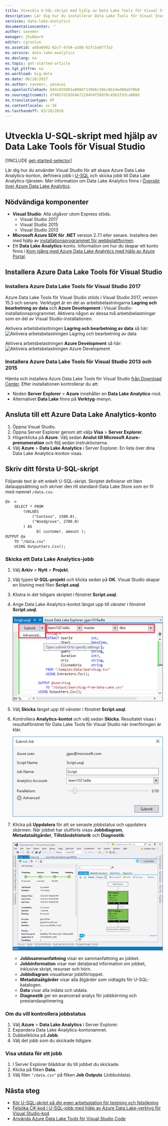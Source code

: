 ```yaml
---
title: Utveckla U-SQL-skript med hjälp av Data Lake Tools för Visual Studio | Microsoft Docs
description: Lär dig hur du installerar Data Lake Tools för Visual Studio och hur du utvecklar och testar U-SQL-skript.
services: data-lake-analytics
documentationcenter: ''
author: saveenr
manager: jhubbard
editor: cgronlun
ms.assetid: ad8a6992-02c7-47d4-a108-62fc5a0777a3
ms.service: data-lake-analytics
ms.devlang: na
ms.topic: get-started-article
ms.tgt_pltfrm: na
ms.workload: big-data
ms.date: 06/28/2017
ms.author: saveenr, yanacai
ms.openlocfilehash: b94c035083a00867139b6c58bc8b2ded08e970b0
ms.sourcegitcommit: d74657d1926467210454f58970c45b2fd3ca088d
ms.translationtype: HT
ms.contentlocale: sv-SE
ms.lasthandoff: 03/28/2018
---
```

# <a name="develop-u-sql-scripts-by-using-data-lake-tools-for-visual-studio"></a>Utveckla U-SQL-skript med hjälp av Data Lake Tools för Visual Studio
[!INCLUDE [get-started-selector](../../includes/data-lake-analytics-selector-get-started.md)]


Lär dig hur du använder Visual Studio för att skapa Azure Data Lake Analytics-konton, definiera jobb i [U-SQL](data-lake-analytics-u-sql-get-started.md) och skicka jobb till Data Lake Analytics-tjänsten. Mer information om Data Lake Analytics finns i [Översikt över Azure Data Lake Analytics](data-lake-analytics-overview.md).


## <a name="prerequisites"></a>Nödvändiga komponenter

* **Visual Studio**: Alla utgåvor utom Express stöds.
    * Visual Studio 2017
    * Visual Studio 2015
    * Visual Studio 2013
* **Microsoft Azure SDK för .NET** version 2.7.1 eller senare.  Installera den med hjälp av [installationsprogrammet för webbplattformen](http://www.microsoft.com/web/downloads/platform.aspx).
* Ett **Data Lake Analytics**-konto. Information om hur du skapar ett konto finns i [Kom igång med Azure Data Lake Analytics med hjälp av Azure Portal](data-lake-analytics-get-started-portal.md).

## <a name="install-azure-data-lake-tools-for-visual-studio"></a>Installera Azure Data Lake Tools för Visual Studio

### <a name="install-azure-data-lake-tools-for-visual-studio-2017"></a>Installera Azure Data Lake Tools för Visual Studio 2017

Azure Data Lake Tools för Visual Studio stöds i Visual Studio 2017, version 15.3 och senare. Verktyget är en del av arbetsbelastningarna **Lagring och bearbetning av data** och **Azure Development** i Visual Studio-installationsprogrammet. Aktivera någon av dessa två arbetsbelastningar som en del av Visual Studio-installationen.  

Aktivera arbetsbelastningen **Lagring och bearbetning av data** så här: ![Aktivera arbetsbelastningen Lagring och bearbetning av data](./media/data-lake-analytics-data-lake-tools-get-started/data-lake-tools-for-vs-2017-install-01.png)

Aktivera arbetsbelastningen **Azure Development** så här: ![Aktivera arbetsbelastningen Azure Development](./media/data-lake-analytics-data-lake-tools-get-started/data-lake-tools-for-vs-2017-install-02.png)

### <a name="install-azure-data-lake-tools-for-visual-studio-2013-and-2015"></a>Installera Azure Data Lake Tools för Visual Studio 2013 och 2015

Hämta och installera Azure Data Lake Tools för Visual Studio [från Download Center](http://aka.ms/adltoolsvs). Efter installationen kontrollerar du att:
* Noden **Server Explorer** > **Azure** innehåller en **Data Lake Analytics**-nod. 
* Alternativet **Data Lake** finns på **Verktyg**-menyn.

## <a name="connect-to-an-azure-data-lake-analytics-account"></a>Ansluta till ett Azure Data Lake Analytics-konto

1. Öppna Visual Studio.
2. Öppna Server Explorer genom att välja **Visa** > **Server Explorer**.
3. Högerklicka på **Azure**. Välj sedan **Anslut till Microsoft Azure-prenumeration** och följ sedan instruktionerna.
4. Välj **Azure** > **Data Lake Analytics** i Server Explorer. En lista över dina Data Lake Analytics-konton visas.


## <a name="write-your-first-u-sql-script"></a>Skriv ditt första U-SQL-skript

Följande text är ett enkelt U-SQL-skript. Skriptet definierar ett liten datauppsättning och skriver den till standard-Data Lake Store som en fil med namnet `/data.csv`.

```
@a  = 
    SELECT * FROM 
        (VALUES
            ("Contoso", 1500.0),
            ("Woodgrove", 2700.0)
        ) AS 
              D( customer, amount );
OUTPUT @a
    TO "/data.csv"
    USING Outputters.Csv();
```

### <a name="submit-a-data-lake-analytics-job"></a>Skicka ett Data Lake Analytics-jobb

1. Välj **Arkiv** > **Nytt** > **Projekt**.

2. Välj typen **U-SQL-projekt** och klicka sedan på **OK**. Visual Studio skapar en lösning med filen **Script.usql**.

3. Klistra in det tidigare skriptet i fönstret **Script.usql**.

4. Ange Data Lake Analytics-kontot längst upp till vänster i fönstret **Script.usql**.

    ![Skicka U-SQL Visual Studio-projekt](./media/data-lake-analytics-data-lake-tools-get-started/data-lake-analytics-data-lake-tools-submit-job.png)

5. Välj **Skicka** längst upp till vänster i fönstret **Script.usql**.
6. Kontrollera **Analytics-kontot** och välj sedan **Skicka**. Resultatet visas i resultatfönstret för Data Lake Tools för Visual Studio när överföringen är klar.

    ![Skicka U-SQL Visual Studio-projekt](./media/data-lake-analytics-data-lake-tools-get-started/data-lake-analytics-data-lake-tools-submit-job-advanced.png)
7. Klicka på **Uppdatera** för att se senaste jobbstatus och uppdatera skärmen. När jobbet har slutförts visas **Jobbdiagram**, **Metadataåtgärder**, **Tillståndshistorik** och **Diagnostik**:

    ![Prestandadiagram för U-SQL Visual Studio Data Lake Analytics-jobbet](./media/data-lake-analytics-data-lake-tools-get-started/data-lake-analytics-data-lake-tools-performance-graph.png)

   * **Jobbsammanfattning** visar en sammanfattning av jobbet.   
   * **Jobbinformation** visar mer detaljerad information om jobbet, inklusive skript, resurser och hörn.
   * **Jobbdiagram** visualiserar jobbförloppet.
   * **Metadataåtgärder** visar alla åtgärder som vidtagits för U-SQL-katalogen.
   * **Data** visar alla indata och utdata.
   * **Diagnostik** ger en avancerad analys för jobbkörning och prestandaoptimering.

### <a name="to-check-job-state"></a>Om du vill kontrollera jobbstatus

1. Välj **Azure** > **Data Lake Analytics** i Server Explorer. 
2. Expandera Data Lake Analytics-kontonamnet.
3. Dubbelklicka på **Jobb**.
4. Välj det jobb som du skickade tidigare.

### <a name="to-see-the-output-of-a-job"></a>Visa utdata för ett jobb

1. I Server Explorer bläddrar du till jobbet du skickade.
2. Klicka på fliken **Data**.
3. Välj filen `"/data.csv"` på fliken **Job Outputs** (Jobbutdata).

## <a name="next-steps"></a>Nästa steg

* [Kör U-SQL-skript på din egen arbetsstation för testning och felsökning](data-lake-analytics-data-lake-tools-local-run.md)
* [Felsöka C#-kod i U-SQL-jobb med hjälp av Azure Data Lake-verktyg för Visual Studio-kod](data-lake-tools-for-vscode-local-run-and-debug.md)
* [Använda Azure Data Lake Tools för Visual Studio Code](data-lake-analytics-data-lake-tools-for-vscode.md)
